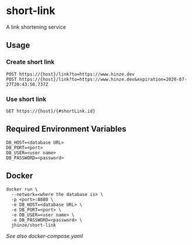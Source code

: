 # short-link 
A link shortening service

## Usage

### Create short link
`POST https://{host}/link?to=https://www.hinze.dev`  
`POST https://{host}/link?to=https://www.hinze.dev&expiration=2020-07-27T20:43:50.737Z`

### Use short link
`GET https://{host}/{#shortLink.id}`


## Required Environment Variables
`DB_HOST=<database URL>`  
`DB_PORT=<port>`  
`DB_USER=<user name>`  
`DB_PASSWORD=<password>`  

## Docker
```
docker run \
  --network=<where the database is> \
  -p <port>:8080 \
  -e DB_HOST=<database URL> \ 
  -e DB_PORT=<port> \
  -e DB_USER=<user name> \
  -e DB_PASSWORD=<password> \
  jhinze/short-link
```
  
_See also docker-compose.yaml_
